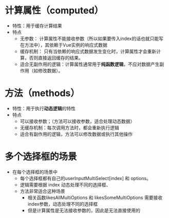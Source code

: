 # 计算属性（computed）
- 特性：用于缓存计算结果
- 特点
  - 无参数： 计算属性不能接收参数（所以如果要传入index的话也就只能写在方法中），其依赖于Vue实例的响应式数据
  - 缓存机制： 只有当依赖的响应式数据发生变化时，计算属性才会重新计算，否则直接返回缓存的结果。
  - 适合无副作用的逻辑：计算属性通常用于**纯函数逻辑**，不应对数据产生副作用（如修改数据）。

# 方法（methods）
- 特性：用于执行**动态逻辑**的特性
- 特点
  - 可以接收参数；（方法可以接收参数，适合处理动态数据）
  - 无缓存机制：每次调用方法时，都会重新执行逻辑
  - 适合有副作用的逻辑，方法可以修改数据或执行其他操作

# 多个选择框的场景
- 在每个选择框的场景中
  - 每个选择框都有自己的userInputMultiSelect[index] 和 options。
  - 逻辑需要根据 index 动态处理不同的选择框、
  - 方法非常适合这种场景
    - 相关函数likesAllMultiOptions 和 likesSomeMultiOptions 需要接收index参数，动态处理不同的选择框
    - 但是计算属性是无法接收参数的，因此是无法直接使用的
   
  
